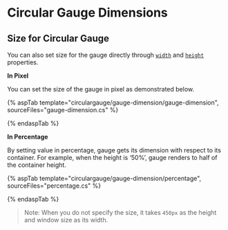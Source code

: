 # Circular Gauge Dimensions

## Size for Circular Gauge

<!-- markdownlint-disable MD036 -->

You can also set size for the gauge directly through [`width`](https://help.syncfusion.com/cr/aspnetcore-js2/Syncfusion.EJ2~Syncfusion.EJ2.CircularGauge.CircularGauge~Width.html) and [`height`](https://help.syncfusion.com/cr/aspnetcore-js2/Syncfusion.EJ2~Syncfusion.EJ2.CircularGauge.CircularGauge~Height.html) properties.

**In Pixel**

You can set the size of the gauge in pixel as demonstrated below.

{% aspTab template="circulargauge/gauge-dimension/gauge-dimension", sourceFiles="gauge-dimension.cs" %}

{% endaspTab %}

**In Percentage**

By setting value in percentage, gauge gets its dimension with respect to its container. For example, when
the height is ‘50%’, gauge renders to half of the container height.

{% aspTab template="circulargauge/gauge-dimension/percentage", sourceFiles="percentage.cs" %}

{% endaspTab %}

>Note: When you do not specify the size, it takes `450px` as the height and window size as its width.